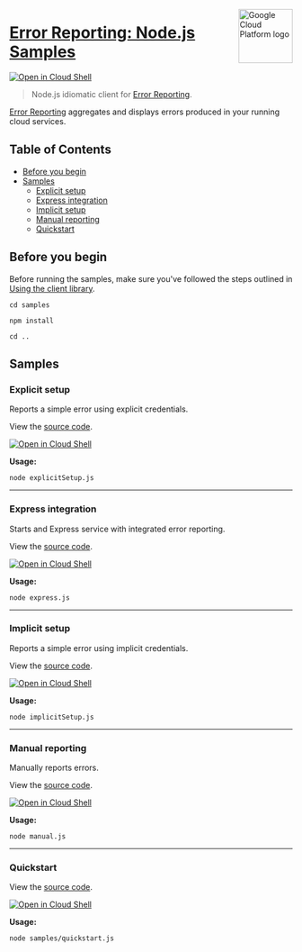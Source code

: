 [//]: # "This README.md file is auto-generated, all changes to this file will be lost."
[//]: # "To regenerate it, use `python -m synthtool`."
<img src="https://avatars2.githubusercontent.com/u/2810941?v=3&s=96" alt="Google Cloud Platform logo" title="Google Cloud Platform" align="right" height="96" width="96"/>

# [Error Reporting: Node.js Samples](https://github.com/googleapis/nodejs-error-reporting)

[![Open in Cloud Shell][shell_img]][shell_link]

> Node.js idiomatic client for [Error Reporting][product-docs].

[Error Reporting](https://cloud.google.com/error-reporting/docs/) aggregates and displays errors produced in your running cloud services.

## Table of Contents

* [Before you begin](#before-you-begin)
* [Samples](#samples)
  * [Explicit setup](#explicit-setup)
  * [Express integration](#express-integration)
  * [Implicit setup](#implicit-setup)
  * [Manual reporting](#manual-reporting)
  * [Quickstart](#quickstart)

## Before you begin

Before running the samples, make sure you've followed the steps outlined in
[Using the client library](https://github.com/googleapis/nodejs-error-reporting#using-the-client-library).

`cd samples`

`npm install`

`cd ..`

## Samples



### Explicit setup

Reports a simple error using explicit credentials.

View the [source code](https://github.com/googleapis/nodejs-error-reporting/blob/main/samples/explicitSetup.js).

[![Open in Cloud Shell][shell_img]](https://console.cloud.google.com/cloudshell/open?git_repo=https://github.com/googleapis/nodejs-error-reporting&page=editor&open_in_editor=samples/explicitSetup.js,samples/README.md)

__Usage:__


`node explicitSetup.js`


-----




### Express integration

Starts and Express service with integrated error reporting.

View the [source code](https://github.com/googleapis/nodejs-error-reporting/blob/main/samples/express.js).

[![Open in Cloud Shell][shell_img]](https://console.cloud.google.com/cloudshell/open?git_repo=https://github.com/googleapis/nodejs-error-reporting&page=editor&open_in_editor=samples/express.js,samples/README.md)

__Usage:__


`node express.js`


-----




### Implicit setup

Reports a simple error using implicit credentials.

View the [source code](https://github.com/googleapis/nodejs-error-reporting/blob/main/samples/implicitSetup.js).

[![Open in Cloud Shell][shell_img]](https://console.cloud.google.com/cloudshell/open?git_repo=https://github.com/googleapis/nodejs-error-reporting&page=editor&open_in_editor=samples/implicitSetup.js,samples/README.md)

__Usage:__


`node implicitSetup.js`


-----




### Manual reporting

Manually reports errors.

View the [source code](https://github.com/googleapis/nodejs-error-reporting/blob/main/samples/manual.js).

[![Open in Cloud Shell][shell_img]](https://console.cloud.google.com/cloudshell/open?git_repo=https://github.com/googleapis/nodejs-error-reporting&page=editor&open_in_editor=samples/manual.js,samples/README.md)

__Usage:__


`node manual.js`


-----




### Quickstart

View the [source code](https://github.com/googleapis/nodejs-error-reporting/blob/main/samples/quickstart.js).

[![Open in Cloud Shell][shell_img]](https://console.cloud.google.com/cloudshell/open?git_repo=https://github.com/googleapis/nodejs-error-reporting&page=editor&open_in_editor=samples/quickstart.js,samples/README.md)

__Usage:__


`node samples/quickstart.js`






[shell_img]: https://gstatic.com/cloudssh/images/open-btn.png
[shell_link]: https://console.cloud.google.com/cloudshell/open?git_repo=https://github.com/googleapis/nodejs-error-reporting&page=editor&open_in_editor=samples/README.md
[product-docs]: https://cloud.google.com/error-reporting
